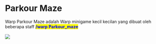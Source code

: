 # Parkour Maze

Warp Parkour Maze adalah Warp minigame kecil kecilan yang dibuat oleh beberapa staff <mark style="color:blue;">**/warp Parkour\_maze**</mark>\
\
![](<../../../.gitbook/assets/2023-06-28\_13.23.50 (1).png>)
